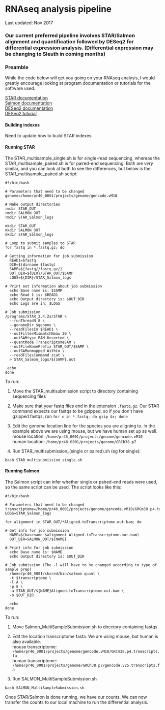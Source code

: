 # RNAseq analysis pipeline
Last updated: Nov 2017

### Our current preferred pipeline involves STAR/Salmon alignment and quantification followed by DESeq2 for differential expression analysis. (Differential expression may be changing to Sleuth in coming months)

### Preamble

While the code below will get you going on your RNAseq analysis, I would greatly encourage looking at program documentation or tutorials for the software used.

[STAR documentation](https://github.com/alexdobin/STAR/blob/master/doc/STARmanual.pdf)  
[Salmon documentation](http://salmon.readthedocs.io/en/latest/salmon.html)  
[DESeq2 documentation](http://bioconductor.org/packages/release/bioc/manuals/DESeq2/man/DESeq2.pdf)  
[DESeq2 tutorial](http://bioconductor.org/packages/devel/bioc/vignettes/DESeq2/inst/doc/DESeq2.html)  

#### Building indexes
Need to update how to build STAR indexes

#### Running STAR

The STAR_multisample_single.sh is for single-read sequencing, whereas the STAR_multisample_paired.sh is for paired-end sequencing. Both are *very* similar, and you can look at both to see the differences, but below is the STAR_multisample_paired.sh script:

```
#!/bin/bash

# Parameters that need to be changed
genome=/home/pr46_0001/projects/genome/gencode.vM10

# Make output directories
rmdir STAR_OUT
rmdir SALMON_OUT
rmdir STAR_Salmon_logs

mkdir STAR_OUT
mkdir SALMON_OUT
mkdir STAR_Salmon_logs

# Loop to submit samples to STAR
for fastq in *.fastq.gz; do

# Getting information for job submission
  READ1=$fastq
  DIR=$(dirname $fastq)
  SAMP=${fastq//fastq.gz/}
  OUT_DIR=${DIR}/STAR_OUT/$SAMP
  LOGS=${DIR}/STAR_Salmon_logs

# Print out information about job submission
  echo Base name is: $SAMP
  echo Read 1 is: $READ1
  echo Output directory is: $OUT_DIR
  echo Logs are in: $LOGS

# Job submission
/programs/STAR_2.4.2a/STAR \
  --runThreadN 8 \
  --genomeDir $genome \
  --readFilesIn $READ1 \
  --outFilterMismatchNmax 20 \
  --outSAMtype BAM Unsorted \
  --quantMode TranscriptomeSAM \
  --outFileNamePrefix STAR_OUT/$SAMP \
  --outSAMunmapped Within \
  --readFilesCommand zcat \
  > STAR_Salmon_logs/${SAMP}.out

 echo
done
```

To run:

1. Move the STAR_multisubmission script to directory containing sequencing files

2. Make sure that your fastq files end in the extension `.fastq.gz`. Our STAR command expects our fastqs to be gzipped, so if you don't have gzipped fastqs, run `for x in *.fastq; do gzip $x; done`

3. Edit the genome location line for the species you are aligning to. In the example above we are using mouse, but we have human set up as well.  
mouse location: `/home/pr46_0001/projects/genome/gencode.vM10`  
human location: `/home/pr46_0001/projects/genome/GRCh38.p7`

4. Run STAR_multisubmission_(single or paired).sh (eg for single):
```
bash STAR_multisubmission_single.sh
```

#### Running Salmon

The Salmon script can infer whether single or paired-end reads were used, so the same script can be used. The script looks like this:
```
#!/bin/bash

# Parameters that need to be changed
transcriptome=/home/pr46_0001/projects/genome/gencode.vM10/GRCm38.p4.transcripts.fa
LOGS=STAR_Salmon_logs

for alignment in STAR_OUT/*Aligned.toTranscriptome.out.bam; do

# Get info for job submission
  NAME=$(basename $alignment Aligned.toTranscriptome.out.bam)
  OUT_DIR=SALMON_OUT/${NAME}

# Print info for job submission
  echo Base name is: $NAME
  echo Output directory is: $OUT_DIR

# Job submission (The -l will have to be changed according to type of sample prep)
  /home/pr46_0001/shared/bin/salmon quant \
  -t $transcriptome \
  -l A \
  -p 8 \
  -a STAR_OUT/${NAME}Aligned.toTranscriptome.out.bam \
  -o $OUT_DIR

  echo
done
```

To run:

1. Move Salmon_MultiSampleSubmission.sh to directory containing fastqs

2. Edit the location transcriptome fasta. We are using mouse, but human is also available.  
mouse transcriptome: `/home/pr46_0001/projects/genome/gencode.vM10/GRCm38.p4.transcripts.fa`  
human transcriptome: `/home/pr46_0001/projects/genome/GRCh38.p7/gencode.v25.transcripts.fa`

3. Run SALMON_MultiSampleSubmission.sh
```
bash SALMON_MultiSampleSubmission.sh
```

Once STAR/Salmon is done running, we have our counts. We can now transfer the counts to our local machine to run the differential analysis.

